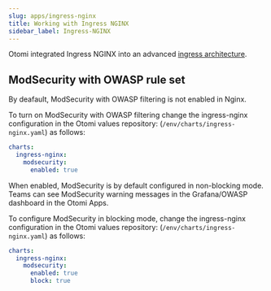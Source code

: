 ```yaml
---
slug: apps/ingress-nginx
title: Working with Ingress NGINX
sidebar_label: Ingress-NGINX
---
```


Otomi integrated Ingress NGINX into an advanced [ingress architecture](/about/architecture#ingress--sso).

## ModSecurity with OWASP rule set

By deafault, ModSecurity with OWASP filtering is not enabled in Nginx.

To turn on ModSecurity with OWASP filtering change the ingress-nginx configuration in the Otomi values repository: (`/env/charts/ingress-nginx.yaml`) as follows:

```yaml
charts:
  ingress-nginx:
    modsecurity:
      enabled: true
```

When enabled, ModSecurity is by default configured in non-blocking mode. Teams can see ModSecurity warning messages in the Grafana/OWASP dashboard in the Otomi Apps.

To configure ModSecurity in blocking mode, change the ingress-nginx configuration in the Otomi values repository: (`/env/charts/ingress-nginx.yaml`) as follows:

```yaml
charts:
  ingress-nginx:
    modsecurity:
      enabled: true
      block: true
```
